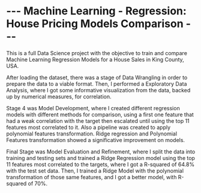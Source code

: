 # --- Machine Learning - Regression: House Pricing Models Comparison ---

  This is a full Data Science project with the objective to train
  and compare Machine Learning Regression Models for a House Sales in 
  King County, USA.

  After loading the dataset, there was a stage of Data Wrangling
  in order to prepare the data to a viable format.
  Then, I performed a Exploratory Data Analysis, where I got 
   some informative visualization from the data, backed up by
  numerical measures, for correlation. 

  Stage 4 was Model Development, where I created different
  regression models with different methods for comparison, using
  a first one feature that had a weak correlation with the target
  then escalated until using the top 11 features most correlated to it.
  Also a pipeline was created to apply polynomial features transformation.
  Ridge regression and Polynomial Features transformation showed a significative
  improvement on models.

  Final Stage was Model Evaluation and Refinement, where I split the
  data into training and testing sets and trained a Ridge Regression model
  using the top 11 features most correlated to the targets, where I got a 
  R-squared of 64.8% with the test set data. Then, I trained a Ridge Model with
  the polynomial transformation of those same features, and I got a better model,
  with R-squared of 70%.
